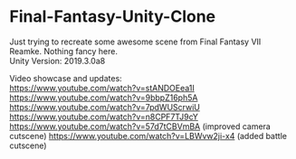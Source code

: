 # Final-Fantasy-Unity-Clone
 Just trying to recreate some awesome scene from Final Fantasy VII Reamke. Nothing fancy here.   
 Unity Version: 2019.3.0a8
 
 Video showcase and updates:  
 https://www.youtube.com/watch?v=stANDOEea1I   
 https://www.youtube.com/watch?v=9bbpZ16ph5A  
 https://www.youtube.com/watch?v=7pdWUScrwiU    
 https://www.youtube.com/watch?v=n8CPF7TJ9cY  
 https://www.youtube.com/watch?v=57d7tCBVmBA (improved camera cutscene)
 https://www.youtube.com/watch?v=LBWvw2ji-x4 (added battle cutscene)
